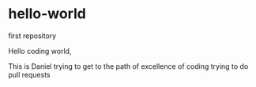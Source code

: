 # hello-world
first repository

Hello coding world,

This is Daniel trying to get to the path of excellence of coding
trying to do pull requests
